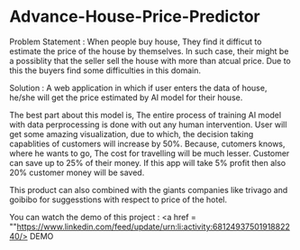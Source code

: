 # Advance-House-Price-Predictor

Problem Statement : When people buy house, They find it difficut to estimate the price of the house by themselves. In such case, their might be a possiblity that the seller sell the house with more than atcual price. Due to this the buyers find some difficulties in this domain.  

Solution : A web application in which if user enters the data of house, he/she will get the price estimated by AI model for their house. 

The best part about this model is, The entire process of training AI model with data perprocessing is done with out any human intervention. User will get some amazing visualization, due to which, the decision taking capablities of customers will increase by 50%. Because, cutomers knows, where he wants to go, The cost for travelling will be much lesser. Customer can save up to 25% of their money. If this app will take 5% profit then also 20% customer money will be saved.

This product can also combined with the giants companies like trivago and goibibo for suggesstions with respect to price of the hotel. 

You can watch the demo of this project : <a href = ""https://www.linkedin.com/feed/update/urn:li:activity:6812493750191882240/> DEMO </a>
